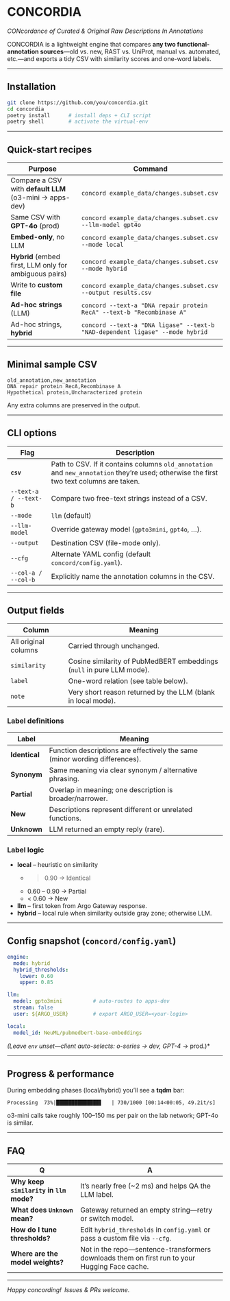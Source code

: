 # CONCORDIA  
*CONcordance of Curated & Original Raw Descriptions In Annotations*

CONCORDIA is a lightweight engine that compares **any two functional-annotation sources**—old vs. new, RAST vs. UniProt, manual vs. automated, etc.—and exports a tidy CSV with similarity scores and one-word labels.

---

## Installation

```bash
git clone https://github.com/you/concordia.git
cd concordia
poetry install      # install deps + CLI script
poetry shell        # activate the virtual-env
```

---

## Quick-start recipes

| Purpose | Command |
|---------|---------|
| Compare a CSV with **default LLM** (o3-mini → apps-dev) | `concord example_data/changes.subset.csv` |
| Same CSV with **GPT-4o** (prod) | `concord example_data/changes.subset.csv --llm-model gpt4o` |
| **Embed-only**, no LLM | `concord example_data/changes.subset.csv --mode local` |
| **Hybrid** (embed first, LLM only for ambiguous pairs) | `concord example_data/changes.subset.csv --mode hybrid` |
| Write to **custom file** | `concord example_data/changes.subset.csv --output results.csv` |
| **Ad-hoc strings** (LLM) | `concord --text-a "DNA repair protein RecA" --text-b "Recombinase A"` |
| Ad-hoc strings, **hybrid** | `concord --text-a "DNA ligase" --text-b "NAD-dependent ligase" --mode hybrid` |

---

## Minimal sample CSV

```csv
old_annotation,new_annotation
DNA repair protein RecA,Recombinase A
Hypothetical protein,Uncharacterized protein
```

Any extra columns are preserved in the output.

---

## CLI options

| Flag | Description |
|------|-------------|
| **`csv`** | Path to CSV. If it contains columns `old_annotation` and `new_annotation` they’re used; otherwise the first two text columns are taken. |
| `--text-a / --text-b` | Compare two free-text strings instead of a CSV. |
| `--mode` | `llm` (default) | `local` | `hybrid` |
| `--llm-model` | Override gateway model (`gpto3mini`, `gpt4o`, …). |
| `--output` | Destination CSV (file-mode only). |
| `--cfg` | Alternate YAML config (default `concord/config.yaml`). |
| `--col-a / --col-b` | Explicitly name the annotation columns in the CSV. |

---

## Output fields

| Column | Meaning |
|--------|---------|
| All original columns | Carried through unchanged. |
| `similarity` | Cosine similarity of PubMedBERT embeddings (`null` in pure LLM mode). |
| `label` | One-word relation (see table below). |
| `note` | Very short reason returned by the LLM (blank in local mode). |

### Label definitions

| Label | Meaning |
|-------|---------|
| **Identical** | Function descriptions are effectively the same (minor wording differences). |
| **Synonym** | Same meaning via clear synonym / alternative phrasing. |
| **Partial** | Overlap in meaning; one description is broader/narrower. |
| **New** | Descriptions represent different or unrelated functions. |
| **Unknown** | LLM returned an empty reply (rare). |

### Label logic

* **local** – heuristic on similarity  
  * > 0.90 → Identical  
  * 0.60 – 0.90 → Partial  
  * < 0.60 → New
* **llm** – first token from Argo Gateway response.  
* **hybrid** – local rule when similarity outside gray zone; otherwise LLM.

---

## Config snapshot (`concord/config.yaml`)

```yaml
engine:
  mode: hybrid
  hybrid_thresholds:
    lower: 0.60
    upper: 0.85

llm:
  model: gpto3mini          # auto-routes to apps-dev
  stream: false
  user: ${ARGO_USER}        # export ARGO_USER=<your-login>

local:
  model_id: NeuML/pubmedbert-base-embeddings
```

*(Leave `env` unset—client auto-selects: o-series → dev, GPT-4* → prod.)*

---

## Progress & performance

During embedding phases (local/hybrid) you’ll see a **tqdm** bar:

```
Processing  73%|██████████████▋   | 730/1000 [00:14<00:05, 49.2it/s]
```

o3-mini calls take roughly 100–150 ms per pair on the lab network; GPT-4o is similar.

---

## FAQ

| Q | A |
|---|---|
| **Why keep `similarity` in `llm` mode?** | It’s nearly free (~2 ms) and helps QA the LLM label. |
| **What does `Unknown` mean?** | Gateway returned an empty string—retry or switch model. |
| **How do I tune thresholds?** | Edit `hybrid_thresholds` in `config.yaml` or pass a custom file via `--cfg`. |
| **Where are the model weights?** | Not in the repo—sentence-transformers downloads them on first run to your Hugging Face cache. |

---

*Happy concording! Issues & PRs welcome.*